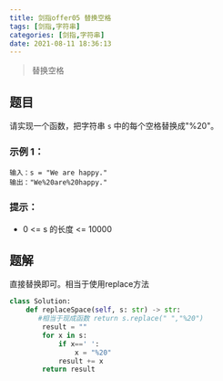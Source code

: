 ```yaml
---
title: 剑指offer05 替换空格
tags: [剑指,字符串]
categories: [剑指,字符串]
date: 2021-08-11 18:36:13
---
```


>替换空格

## 题目

请实现一个函数，把字符串 `s` 中的每个空格替换成"%20"。

### 示例 1：

```
输入：s = "We are happy."
输出："We%20are%20happy."
```

### 提示：

- 0 <= s 的长度 <= 10000

## 题解

直接替换即可。相当于使用replace方法

```python
class Solution:
    def replaceSpace(self, s: str) -> str:
       #相当于现成函数 return s.replace(" ","%20")
        result = ""
        for x in s:
            if x==' ':
                x = "%20"
            result += x
        return result
```

